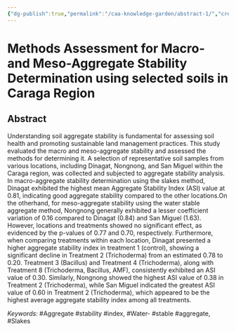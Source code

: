 ```yaml
---
{"dg-publish":true,"permalink":"/caa-knowledge-garden/abstract-1/","created":"2024-05-22T21:08:50.972+08:00"}
---
```


# Methods Assessment for Macro- and Meso-Aggregate Stability Determination using selected soils in Caraga Region

## Abstract
Understanding soil aggregate stability is fundamental for assessing soil health and promoting sustainable land management practices. This study evaluated the macro and meso-aggregate stability and assessed the methods for determining it. A selection of representative soil samples from various locations, including Dinagat, Nongnong, and San Miguel within the Caraga region, was collected and subjected to aggregate stability analysis.
In macro-aggregate stability determination using the slakes method, Dinagat exhibited the highest mean Aggregate Stability Index (ASI) value at 0.81, indicating good aggregate stability compared to the other locations.On the otherhand, for meso-aggregate stability using the water stable aggregate method, Nongnong generally exhibited a lesser coefficient variation of 0.16 compared to Dinagat (0.84) and San Miguel (1.63). However, locations and treatments showed no significant effect, as evidenced by the p-values of 0.77 and 0.70, respectively. Furthermore, when comparing treatments within each location, Dinagat presented a higher aggregate stability index in treatment 1 (control), showing a significant decline in Treatment 2 (Trichoderma) from an estimated 0.78 to 0.20. Treatment 3 (Bacillus) and Treatment 4 (Trichoderma), along with Treatment 8 (Trichoderma, Bacillus, AMF), consistently exhibited an ASI value of 0.30. Similarly, Nongnong showed the highest ASI value of 0.38 in Treatment 2 (Trichoderma), while San Miguel indicated the greatest ASI value of 0.60 in Treatment 2 (Trichoderma), which appeared to be the highest average aggregate stability index among all treatments.

*Keywords:* #Aggregate #stability #index, #Water- #stable #aggregate, #Slakes